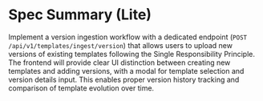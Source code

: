 # Spec Summary (Lite)

Implement a version ingestion workflow with a dedicated endpoint (`POST /api/v1/templates/ingest/version`) that allows users to upload new versions of existing templates following the Single Responsibility Principle. The frontend will provide clear UI distinction between creating new templates and adding versions, with a modal for template selection and version details input. This enables proper version history tracking and comparison of template evolution over time.
